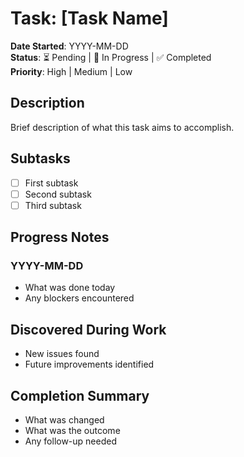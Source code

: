 # Task: [Task Name]

**Date Started**: YYYY-MM-DD  
**Status**: ⏳ Pending | 🔄 In Progress | ✅ Completed  
**Priority**: High | Medium | Low  

## Description
Brief description of what this task aims to accomplish.

## Subtasks
- [ ] First subtask
- [ ] Second subtask
- [ ] Third subtask

## Progress Notes
### YYYY-MM-DD
- What was done today
- Any blockers encountered

## Discovered During Work
- New issues found
- Future improvements identified

## Completion Summary
- What was changed
- What was the outcome
- Any follow-up needed